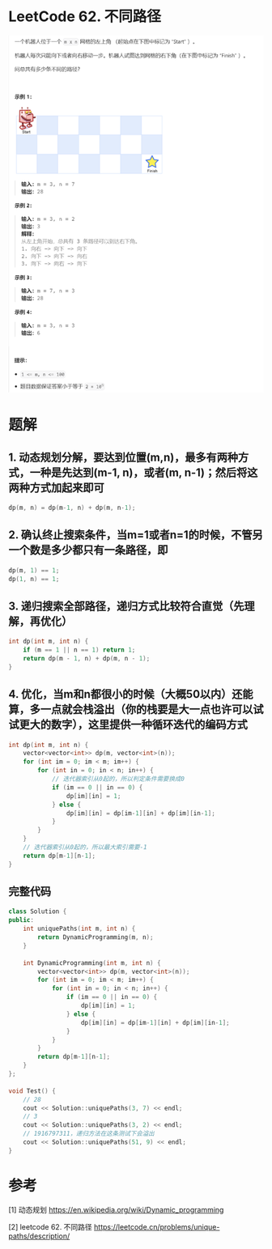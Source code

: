 # LeetCode 62. 不同路径
![](../../assets/images/code/dp01.png)

# 题解
## 1. 动态规划分解，要达到位置(m,n)，最多有两种方式，一种是先达到(m-1, n)，或者(m, n-1)；然后将这两种方式加起来即可
```cpp
dp(m, n) = dp(m-1, n) + dp(m, n-1);
```

## 2. 确认终止搜索条件，当m=1或者n=1的时候，不管另一个数是多少都只有一条路径，即
```cpp
dp(m, 1) == 1;
dp(1, n) == 1;
```

## 3. 递归搜索全部路径，递归方式比较符合直觉（先理解，再优化）
```cpp
int dp(int m, int n) {
    if (m == 1 || n == 1) return 1;
    return dp(m - 1, n) + dp(m, n - 1);
}
```

## 4. 优化，当m和n都很小的时候（大概50以内）还能算，多一点就会栈溢出（你的栈要是大一点也许可以试试更大的数字），这里提供一种循环迭代的编码方式
```cpp
int dp(int m, int n) {
    vector<vector<int>> dp(m, vector<int>(n));
    for (int im = 0; im < m; im++) {
        for (int in = 0; in < n; in++) {
            // 迭代器索引从0起的，所以判定条件需要换成0
            if (im == 0 || in == 0) {
                dp[im][in] = 1;
            } else {
                dp[im][in] = dp[im-1][in] + dp[im][in-1];
            }
        }
    }
    // 迭代器索引从0起的，所以最大索引需要-1
    return dp[m-1][n-1];
}
```

## 完整代码
```cpp
class Solution {
public:
    int uniquePaths(int m, int n) {
        return DynamicProgramming(m, n);
    }

    int DynamicProgramming(int m, int n) {
        vector<vector<int>> dp(m, vector<int>(n));
        for (int im = 0; im < m; im++) {
            for (int in = 0; in < n; in++) {
                if (im == 0 || in == 0) {
                    dp[im][in] = 1;
                } else {
                    dp[im][in] = dp[im-1][in] + dp[im][in-1];
                }
            }
        }
        return dp[m-1][n-1];
    }
};

void Test() {
    // 28
    cout << Solution::uniquePaths(3, 7) << endl;
    // 3
    cout << Solution::uniquePaths(3, 2) << endl;
    // 1916797311，递归方法在这条测试下会溢出
    cout << Solution::uniquePaths(51, 9) << endl;
}
```



# 参考
[1] 动态规划 https://en.wikipedia.org/wiki/Dynamic_programming

[2] leetcode 62. 不同路径 https://leetcode.cn/problems/unique-paths/description/

